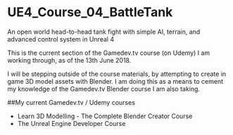 # UE4_Course_04_BattleTank
An open world head-to-head tank fight with simple AI, terrain, and advanced control system in Unreal 4

This is the current section of the Gamedev.tv course (on Udemy) I am working through, as of the 13th June 2018.

I will be stepping outside of the course materials, by attempting to create in game 3D model assets with Blender. I am doing this as a means to cement my knowledge of the Gamedev.tv Blender course I am also taking.

##My current Gamedev.tv / Udemy courses
* Learn 3D Modelling - The Complete Blender Creator Course
* The Unreal Engine Developer Course
